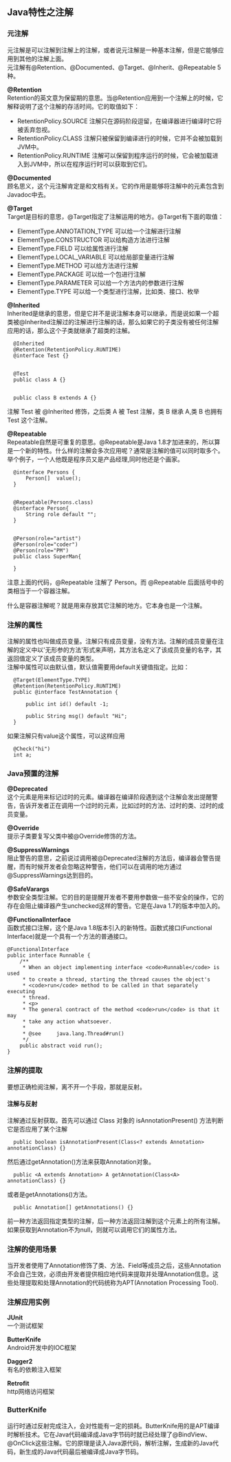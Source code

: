 ## Java特性之注解
### 元注解
元注解是可以注解到注解上的注解，或者说元注解是一种基本注解，但是它能够应用到其他的注解上面。<br/>
元注解有@Retention、@Documented、@Target、@Inherit、@Repeatable 5种。

**@Retention**<br/>
Retention的英文意为保留期的意思。当@Retention应用到一个注解上的时候，它解释说明了这个注解的存活时间。它的取值如下：
* RetentionPolicy.SOURCE 注解只在源码阶段逗留，在编译器进行编译时它将被丢弃忽视。
* RetentionPolicy.CLASS 注解只被保留到编译进行的时候，它并不会被加载到JVM中。
* RetentionPolicy.RUNTIME 注解可以保留到程序运行的时候，它会被加载进入到JVM中，所以在程序运行时可以获取到它们。

**@Documented**<br/>
顾名思义，这个元注解肯定是和文档有关。它的作用是能够将注解中的元素包含到Javadoc中去。

**@Target**<br/>
Target是目标的意思，@Target指定了注解运用的地方。@Target有下面的取值：
* ElementType.ANNOTATION_TYPE 可以给一个注解进行注解
* ElementType.CONSTRUCTOR  可以给构造方法进行注解
* ElementType.FIELD 可以给属性进行注解
* ElementType.LOCAL_VARIABLE 可以给局部变量进行注解
* ElementType.METHOD 可以给方法进行注解
* ElementType.PACKAGE 可以给一个包进行注解
* ElementType.PARAMETER 可以给一个方法内的参数进行注解
* ElementType.TYPE 可以给一个类型进行注解，比如类、接口、枚举

**@Inherited**<br/>
Inherited是继承的意思，但是它并不是说注解本身可以继承，而是说如果一个超类被@Inherited注解过的注解进行注解的话，那么如果它的子类没有被任何注解应用的话，那么这个子类就继承了超类的注解。
```
  @Inherited
  @Retention(RetentionPolicy.RUNTIME)
  @interface Test {}


  @Test
  public class A {}


  public class B extends A {}
```
注解 Test 被 @Inherited 修饰，之后类 A 被 Test 注解，类 B 继承 A,类 B 也拥有 Test 这个注解。

**@Repeatable**<br/>
Repeatable自然是可重复的意思。@Repeatable是Java 1.8才加进来的，所以算是一个新的特性。什么样的注解会多次应用呢？通常是注解的值可以同时取多个。举个例子，一个人他既是程序员又是产品经理,同时他还是个画家。
```
  @interface Persons {
      Person[]  value();
  }


  @Repeatable(Persons.class)
  @interface Person{
      String role default "";
  }


  @Person(role="artist")
  @Person(role="coder")
  @Person(role="PM")
  public class SuperMan{

  }
```
注意上面的代码，@Repeatable 注解了 Person。而 @Repeatable 后面括号中的类相当于一个容器注解。

什么是容器注解呢？就是用来存放其它注解的地方。它本身也是一个注解。

### 注解的属性
注解的属性也叫做成员变量。注解只有成员变量，没有方法。注解的成员变量在注解的定义中以'无形参的方法'形式来声明，其方法名定义了该成员变量的名字，其返回值定义了该成员变量的类型。<br/>
注解中属性可以由默认值，默认值需要用default关键值指定。比如：
```
  @Target(ElementType.TYPE)
  @Retention(RetentionPolicy.RUNTIME)
  public @interface TestAnnotation {

      public int id() default -1;

      public String msg() default "Hi";
  }
```
如果注解只有value这个属性，可以这样应用
```
  @Check("hi")
  int a;
```

### Java预置的注解
**@Deprecated**<br/>
这个元素是用来标记过时的元素。编译器在编译阶段遇到这个注解会发出提醒警告，告诉开发者正在调用一个过时的元素，比如过时的方法、过时的类、过时的成员变量。

**@Override**<br/>
提示子类要复写父类中被@Override修饰的方法。

**@SuppressWarnings**<br/>
阻止警告的意思，之前说过调用被@Deprecated注解的方法后，编译器会警告提醒，而有时候开发者会忽略这种警告，他们可以在调用的地方通过@SuppressWarnings达到目的。

**@SafeVarargs**<br/>
参数安全类型注解。它的目的是提醒开发者不要用参数做一些不安全的操作，它的存在会阻止编译器产生unchecked这样的警告。它是在Java 1.7的版本中加入的。

**@FunctionalInterface**<br/>
函数式接口注解，这个是Java 1.8版本引入的新特性。函数式接口(Functional Interface)就是一个具有一个方法的普通接口。
```
@FunctionalInterface
public interface Runnable {
    /**
     * When an object implementing interface <code>Runnable</code> is used
     * to create a thread, starting the thread causes the object's
     * <code>run</code> method to be called in that separately executing
     * thread.
     * <p>
     * The general contract of the method <code>run</code> is that it may
     * take any action whatsoever.
     *
     * @see     java.lang.Thread#run()
     */
    public abstract void run();
}
```

### 注解的提取
要想正确检阅注解，离不开一个手段，那就是反射。
#### 注解与反射
注解通过反射获取。首先可以通过 Class 对象的 isAnnotationPresent() 方法判断它是否应用了某个注解
```
  public boolean isAnnotationPresent(Class<? extends Annotation> annotationClass) {}
```
然后通过getAnnotation()方法来获取Annotation对象。
```
  public <A extends Annotation> A getAnnotation(Class<A> annotationClass) {}
```
或者是getAnnotations()方法。
```
  public Annotation[] getAnnotations() {}
```
前一种方法返回指定类型的注解，后一种方法返回注解到这个元素上的所有注解。如果获取到Annotation不为null，则就可以调用它们的属性方法。

### 注解的使用场景
当开发者使用了Annotation修饰了类、方法、Field等成员之后，这些Annotation不会自己生效，必须由开发者提供相应地代码来提取并处理Annotation信息。这些处理提取和处理Annotation的代码统称为APT(Annotation Processing Tool).

### 注解应用实例
**JUnit**<br/>
一个测试框架

**ButterKnife**<br/>
Android开发中的IOC框架

**Dagger2**<br/>
有名的依赖注入框架

**Retrofit**<br/>
http网络访问框架

### ButterKnife
运行时通过反射完成注入，会对性能有一定的损耗。ButterKnife用的是APT编译时解析技术。它在Java代码编译成Java字节码时就已经处理了@BindView、@OnClick这些注解。它的原理是读入Java源代码，解析注解，生成新的Java代码，新生成的Java代码最后被编译成Java字节码。
